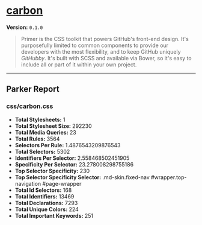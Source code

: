 # [carbon]( http://l1f7.github.io/simplexmobility-styleguide/ )

**Version:** `0.1.0`

> Primer is the CSS toolkit that powers GitHub's front-end design. It's purposefully limited to common components to provide our developers with the most flexibility, and to keep GitHub uniquely *GitHubby*. It's built with SCSS and available via Bower, so it's easy to include all or part of it within your own project.

* * *

## Parker Report

### css/carbon.css

- **Total Stylesheets:** 1
- **Total Stylesheet Size:** 292230
- **Total Media Queries:** 23
- **Total Rules:** 3564
- **Selectors Per Rule:** 1.4876543209876543
- **Total Selectors:** 5302
- **Identifiers Per Selector:** 2.558468502451905
- **Specificity Per Selector:** 23.278008298755186
- **Top Selector Specificity:** 230
- **Top Selector Specificity Selector:** .md-skin.fixed-nav #wrapper.top-navigation #page-wrapper
- **Total Id Selectors:** 168
- **Total Identifiers:** 13469
- **Total Declarations:** 7293
- **Total Unique Colors:** 224
- **Total Important Keywords:** 251
